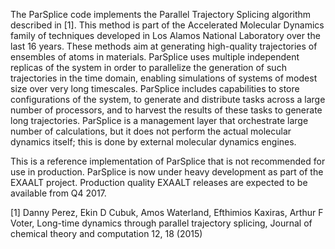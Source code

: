 The ParSplice code implements the Parallel Trajectory Splicing algorithm described in [1]. This method is part of the Accelerated Molecular Dynamics family of 
techniques developed in Los Alamos National Laboratory over the last 16 years. These methods aim at generating high-quality trajectories of ensembles of atoms in materials. 
ParSplice uses multiple independent replicas of the system in order to parallelize the generation of such trajectories in the time domain, enabling 
simulations of systems of modest size over very long timescales. ParSplice includes capabilities to store configurations of the system, to generate and 
distribute tasks across a large number of processors, and to harvest the results of these tasks to generate long trajectories. ParSplice is a management 
layer that orchestrate large number of calculations, but it does not perform the actual molecular dynamics itself; this is done by external molecular dynamics 
engines.

This is a reference implementation of ParSplice that is not recommended for use in production. ParSplice is now under heavy development as part of the EXAALT 
project. Production quality EXAALT releases are expected to be available from Q4 2017. 


[1] Danny Perez, Ekin D Cubuk, Amos Waterland, Efthimios Kaxiras, Arthur F Voter, Long-time dynamics through parallel trajectory splicing, Journal of chemical theory and computation 12, 18 (2015)